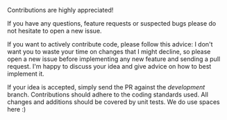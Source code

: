 Contributions are highly appreciated!

If you have any questions, feature requests or suspected bugs please do not hesitate to 
open a new issue.

If you want to actively contribute code, please follow this advice:
I don't want you to waste your time on changes that I might decline, so please open a new 
issue before implementing any new feature and sending a pull request. I'm happy to 
discuss your idea and give advice on how to best implement it.

If your idea is accepted, simply send the PR against the *development* branch. 
Contributions should adhere to the coding standards used. All changes and additions 
should be covered by unit tests. We do use spaces here :)